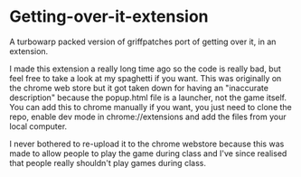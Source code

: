 # Getting-over-it-extension
A turbowarp packed version of griffpatches port of getting over it, in an extension.

I made this extension a really long time ago so the code is really bad, but feel free to take a look at my spaghetti if you want.
This was originally on the chrome web store but it got taken down for having an "inaccurate description" because the popup.html file is a launcher, not the game itself.
You can add this to chrome manually if you want, you just need to clone the repo, enable dev mode in chrome://extensions and add the files from your local computer.

I never bothered to re-upload it to the chrome webstore because this was made to allow people to play the game during class and I've since realised that people really shouldn't play games during class.
